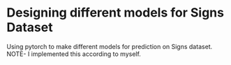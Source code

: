 # Designing different models for Signs Dataset
Using pytorch to make different models for prediction on Signs dataset.
NOTE- I implemented this according to myself.
